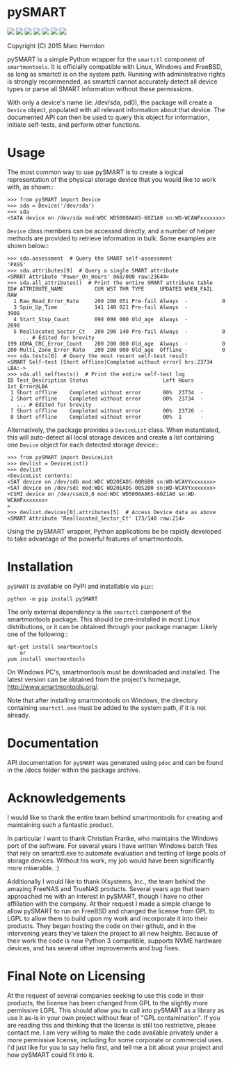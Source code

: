 pySMART
===========

![](https://img.shields.io/pypi/v/pySMART?label=release)
![](https://img.shields.io/pypi/pyversions/pySMART)
![](https://img.shields.io/github/checks-status/truenas/py-smart/master)
![](https://img.shields.io/github/workflow/status/truenas/py-smart/Publish%20Python%20%F0%9F%90%8D%20distributions%20%F0%9F%93%A6%20to%20PyPI%20and%20TestPyPI)
![](https://img.shields.io/github/issues/truenas/py-smart)
![](https://img.shields.io/github/issues-pr/truenas/py-smart)
![](https://img.shields.io/pypi/dm/pysmart)

Copyright (C) 2015 Marc Herndon

pySMART is a simple Python wrapper for the ``smartctl`` component of
``smartmontools``. It is officially compatible with Linux, Windows and FreeBSD,
as long as smartctl is on the system path. Running with administrative rights
is strongly recommended, as smartctl cannot accurately detect all device types
or parse all SMART information without these permissions.

With only a device's name (ie: /dev/sda, pd0), the package will create a
``Device`` object, populated with all relevant information about that
device. The documented API can then be used to query this object for
information, initiate self-tests, and perform other functions.

Usage
=====
The most common way to use pySMART is to create a logical representation of the
physical storage device that you would like to work with, as shown::

    >>> from pySMART import Device
    >>> sda = Device('/dev/sda')
    >>> sda
    <SATA device on /dev/sda mod:WDC WD5000AAKS-60Z1A0 sn:WD-WCAWFxxxxxxx>

``Device`` class members can be accessed directly, and a number of helper methods
are provided to retrieve information in bulk.  Some examples are shown below::

    >>> sda.assessment  # Query the SMART self-assessment
    'PASS'
    >>> sda.attributes[9]  # Query a single SMART attribute
    <SMART Attribute 'Power_On_Hours' 068/000 raw:23644>
    >>> sda.all_attributes()  # Print the entire SMART attribute table
    ID# ATTRIBUTE_NAME          CUR WST THR TYPE     UPDATED WHEN_FAIL    RAW
      1 Raw_Read_Error_Rate     200 200 051 Pre-fail Always  -           0
      3 Spin_Up_Time            141 140 021 Pre-fail Always  -           3908
      4 Start_Stop_Count        098 098 000 Old_age  Always  -           2690
      5 Reallocated_Sector_Ct   200 200 140 Pre-fail Always  -           0
        ... # Edited for brevity
    199 UDMA_CRC_Error_Count    200 200 000 Old_age  Always  -           0
    200 Multi_Zone_Error_Rate   200 200 000 Old_age  Offline -           0
    >>> sda.tests[0]  # Query the most recent self-test result
    <SMART Self-test [Short offline|Completed without error] hrs:23734 LBA:->
    >>> sda.all_selftests()  # Print the entire self-test log
    ID Test_Description Status                        Left Hours  1st_Error@LBA
     1 Short offline    Completed without error       00%  23734  -
     2 Short offline    Completed without error       00%  23734  -
       ... # Edited for brevity
     7 Short offline    Completed without error       00%  23726  -
     8 Short offline    Completed without error       00%  1      -

Alternatively, the package provides a ``DeviceList`` class. When instantiated,
this will auto-detect all local storage devices and create a list containing
one ``Device`` object for each detected storage device::

    >>> from pySMART import DeviceList
    >>> devlist = DeviceList()
    >>> devlist
    <DeviceList contents:
    <SAT device on /dev/sdb mod:WDC WD20EADS-00R6B0 sn:WD-WCAVYxxxxxxx>
    <SAT device on /dev/sdc mod:WDC WD20EADS-00S2B0 sn:WD-WCAVYxxxxxxx>
    <CSMI device on /dev/csmi0,0 mod:WDC WD5000AAKS-60Z1A0 sn:WD-WCAWFxxxxxxx>
    >
    >>> devlist.devices[0].attributes[5]  # Access Device data as above
    <SMART Attribute 'Reallocated_Sector_Ct' 173/140 raw:214>

Using the pySMART wrapper, Python applications be be rapidly developed to take
advantage of the powerful features of smartmontools.

Installation
============
``pySMART`` is available on PyPI and installable via ``pip``::

    python -m pip install pySMART

The only external dependency is the ``smartctl`` component of the smartmontools
package.  This should be pre-installed in most Linux distributions, or it
can be obtained through your package manager.  Likely one of the following::

    apt-get install smartmontools
        or
    yum install smartmontools

On Windows PC's, smartmontools must be downloaded and installed.  The latest
version can be obtained from the project's homepage, http://www.smartmontools.org/.

Note that after installing smartmontools on Windows, the directory containing
``smartctl.exe`` must be added to the system path, if it is not already.

Documentation
=============
API documentation for ``pySMART`` was generated using ``pdoc`` and can be
found in the /docs folder within the package archive.

Acknowledgements
================
I would like to thank the entire team behind smartmontools for creating and
maintaining such a fantastic product.

In particular I want to thank Christian Franke, who maintains the Windows port
of the software.  For several years I have written Windows batch files that
rely on smartctl.exe to automate evaluation and testing of large pools of
storage devices.  Without his work, my job would have been significantly
more miserable. :)

Additionally I would like to thank iXsystems, Inc., the team behind the amazing
FreeNAS and TrueNAS products.  Several years ago that team approached me with an
interest in pySMART, though I have no other affiliation with the company.  At
their request I made a simple change to allow pySMART to run on FreeBSD and
changed the license from GPL to LGPL to allow them to build upon my work and
incorporate it into their products.  They began hosting the code on their github,
and in the intervening years they've taken the project to all new heights.
Because of their work the code is now Python 3 compatible, supports NVME hardware
devices, and has several other improvements and bug fixes.

Final Note on Licensing
=======================
At the request of several companies seeking to use this code in their products,
the license has been changed from GPL to the slightly more permissive LGPL.
This should allow you to call into pySMART as a library as use it as-is in your
own project without fear of "GPL contamination".  If you are reading this and
thinking that the license is still too restrictive, please contact me. I am very
willing to make the code available privately under a more permissive license,
including for some corporate or commercial uses. I'd just like for you to say hello
first, and tell me a bit about your project and how pySMART could fit into it. 
